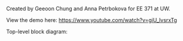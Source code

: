Created by Geeoon Chung and Anna Petrbokova for EE 371 at UW.

View the demo here: https://www.youtube.com/watch?v=giU_lvsrxTg

Top-level block diagram:

